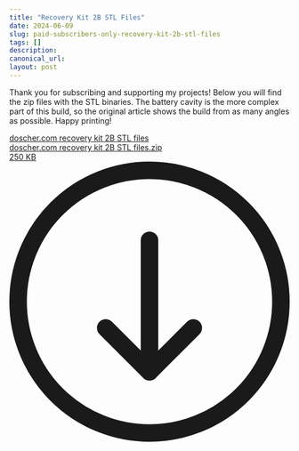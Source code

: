 ```yaml
---
title: "Recovery Kit 2B STL Files"
date: 2024-06-09
slug: paid-subscribers-only-recovery-kit-2b-stl-files
tags: []
description: 
canonical_url: 
layout: post
---
```

<p>Thank you for subscribing and supporting my projects!  Below you will find the zip files with the STL binaries.  The battery cavity is the more complex part of this build, so the original article shows the build from as many angles as possible.  Happy printing!</p><div class="kg-card kg-file-card"><a class="kg-file-card-container" href="__GHOST_URL__/content/files/2024/06/doscher.com-recovery-kit-2B-STL-files.zip" title="Download" download=""><div class="kg-file-card-contents"><div class="kg-file-card-title">doscher.com recovery kit 2B STL files</div><div class="kg-file-card-caption"></div><div class="kg-file-card-metadata"><div class="kg-file-card-filename">doscher.com recovery kit 2B STL files.zip</div><div class="kg-file-card-filesize">250 KB</div></div></div><div class="kg-file-card-icon"><svg viewBox="0 0 24 24"><defs><style>.a{fill:none;stroke:currentColor;stroke-linecap:round;stroke-linejoin:round;stroke-width:1.5px;}</style></defs><title>download-circle</title><polyline class="a" points="8.25 14.25 12 18 15.75 14.25"></polyline><line class="a" x1="12" y1="6.75" x2="12" y2="18"></line><circle class="a" cx="12" cy="12" r="11.25"></circle></svg></div></a></div>
